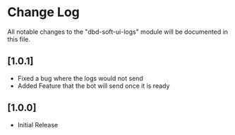 # Change Log

All notable changes to the "dbd-soft-ui-logs" module will be documented in this file.

## [1.0.1]

- Fixed a bug where the logs would not send
- Added Feature that the bot will send once it is ready

## [1.0.0]

- Initial Release